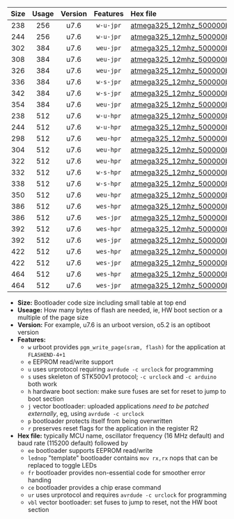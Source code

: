 |Size|Usage|Version|Features|Hex file|
|:-:|:-:|:-:|:-:|:--|
|238|256|u7.6|`w-u-jpr`|[atmega325_12mhz_500000bps_ur_vbl.hex](https://raw.githubusercontent.com/stefanrueger/urboot/main/bootloaders/atmega325/fcpu_12mhz/500000_bps/atmega325_12mhz_500000bps_ur_vbl.hex)|
|244|256|u7.6|`w-u-jpr`|[atmega325_12mhz_500000bps_lednop_ur_vbl.hex](https://raw.githubusercontent.com/stefanrueger/urboot/main/bootloaders/atmega325/fcpu_12mhz/500000_bps/atmega325_12mhz_500000bps_lednop_ur_vbl.hex)|
|302|384|u7.6|`weu-jpr`|[atmega325_12mhz_500000bps_ee_ur_vbl.hex](https://raw.githubusercontent.com/stefanrueger/urboot/main/bootloaders/atmega325/fcpu_12mhz/500000_bps/atmega325_12mhz_500000bps_ee_ur_vbl.hex)|
|308|384|u7.6|`weu-jpr`|[atmega325_12mhz_500000bps_ee_lednop_ur_vbl.hex](https://raw.githubusercontent.com/stefanrueger/urboot/main/bootloaders/atmega325/fcpu_12mhz/500000_bps/atmega325_12mhz_500000bps_ee_lednop_ur_vbl.hex)|
|326|384|u7.6|`weu-jpr`|[atmega325_12mhz_500000bps_ee_lednop_fr_ur_vbl.hex](https://raw.githubusercontent.com/stefanrueger/urboot/main/bootloaders/atmega325/fcpu_12mhz/500000_bps/atmega325_12mhz_500000bps_ee_lednop_fr_ur_vbl.hex)|
|336|384|u7.6|`w-s-jpr`|[atmega325_12mhz_500000bps_vbl.hex](https://raw.githubusercontent.com/stefanrueger/urboot/main/bootloaders/atmega325/fcpu_12mhz/500000_bps/atmega325_12mhz_500000bps_vbl.hex)|
|342|384|u7.6|`w-s-jpr`|[atmega325_12mhz_500000bps_lednop_vbl.hex](https://raw.githubusercontent.com/stefanrueger/urboot/main/bootloaders/atmega325/fcpu_12mhz/500000_bps/atmega325_12mhz_500000bps_lednop_vbl.hex)|
|354|384|u7.6|`weu-jpr`|[atmega325_12mhz_500000bps_ee_lednop_fr_ce_ur_vbl.hex](https://raw.githubusercontent.com/stefanrueger/urboot/main/bootloaders/atmega325/fcpu_12mhz/500000_bps/atmega325_12mhz_500000bps_ee_lednop_fr_ce_ur_vbl.hex)|
|238|512|u7.6|`w-u-hpr`|[atmega325_12mhz_500000bps_ur.hex](https://raw.githubusercontent.com/stefanrueger/urboot/main/bootloaders/atmega325/fcpu_12mhz/500000_bps/atmega325_12mhz_500000bps_ur.hex)|
|244|512|u7.6|`w-u-hpr`|[atmega325_12mhz_500000bps_lednop_ur.hex](https://raw.githubusercontent.com/stefanrueger/urboot/main/bootloaders/atmega325/fcpu_12mhz/500000_bps/atmega325_12mhz_500000bps_lednop_ur.hex)|
|298|512|u7.6|`weu-hpr`|[atmega325_12mhz_500000bps_ee_ur.hex](https://raw.githubusercontent.com/stefanrueger/urboot/main/bootloaders/atmega325/fcpu_12mhz/500000_bps/atmega325_12mhz_500000bps_ee_ur.hex)|
|304|512|u7.6|`weu-hpr`|[atmega325_12mhz_500000bps_ee_lednop_ur.hex](https://raw.githubusercontent.com/stefanrueger/urboot/main/bootloaders/atmega325/fcpu_12mhz/500000_bps/atmega325_12mhz_500000bps_ee_lednop_ur.hex)|
|322|512|u7.6|`weu-hpr`|[atmega325_12mhz_500000bps_ee_lednop_fr_ur.hex](https://raw.githubusercontent.com/stefanrueger/urboot/main/bootloaders/atmega325/fcpu_12mhz/500000_bps/atmega325_12mhz_500000bps_ee_lednop_fr_ur.hex)|
|332|512|u7.6|`w-s-hpr`|[atmega325_12mhz_500000bps.hex](https://raw.githubusercontent.com/stefanrueger/urboot/main/bootloaders/atmega325/fcpu_12mhz/500000_bps/atmega325_12mhz_500000bps.hex)|
|338|512|u7.6|`w-s-hpr`|[atmega325_12mhz_500000bps_lednop.hex](https://raw.githubusercontent.com/stefanrueger/urboot/main/bootloaders/atmega325/fcpu_12mhz/500000_bps/atmega325_12mhz_500000bps_lednop.hex)|
|350|512|u7.6|`weu-hpr`|[atmega325_12mhz_500000bps_ee_lednop_fr_ce_ur.hex](https://raw.githubusercontent.com/stefanrueger/urboot/main/bootloaders/atmega325/fcpu_12mhz/500000_bps/atmega325_12mhz_500000bps_ee_lednop_fr_ce_ur.hex)|
|386|512|u7.6|`wes-hpr`|[atmega325_12mhz_500000bps_ee.hex](https://raw.githubusercontent.com/stefanrueger/urboot/main/bootloaders/atmega325/fcpu_12mhz/500000_bps/atmega325_12mhz_500000bps_ee.hex)|
|386|512|u7.6|`wes-jpr`|[atmega325_12mhz_500000bps_ee_vbl.hex](https://raw.githubusercontent.com/stefanrueger/urboot/main/bootloaders/atmega325/fcpu_12mhz/500000_bps/atmega325_12mhz_500000bps_ee_vbl.hex)|
|392|512|u7.6|`wes-hpr`|[atmega325_12mhz_500000bps_ee_lednop.hex](https://raw.githubusercontent.com/stefanrueger/urboot/main/bootloaders/atmega325/fcpu_12mhz/500000_bps/atmega325_12mhz_500000bps_ee_lednop.hex)|
|392|512|u7.6|`wes-jpr`|[atmega325_12mhz_500000bps_ee_lednop_vbl.hex](https://raw.githubusercontent.com/stefanrueger/urboot/main/bootloaders/atmega325/fcpu_12mhz/500000_bps/atmega325_12mhz_500000bps_ee_lednop_vbl.hex)|
|422|512|u7.6|`wes-hpr`|[atmega325_12mhz_500000bps_ee_lednop_fr.hex](https://raw.githubusercontent.com/stefanrueger/urboot/main/bootloaders/atmega325/fcpu_12mhz/500000_bps/atmega325_12mhz_500000bps_ee_lednop_fr.hex)|
|422|512|u7.6|`wes-jpr`|[atmega325_12mhz_500000bps_ee_lednop_fr_vbl.hex](https://raw.githubusercontent.com/stefanrueger/urboot/main/bootloaders/atmega325/fcpu_12mhz/500000_bps/atmega325_12mhz_500000bps_ee_lednop_fr_vbl.hex)|
|464|512|u7.6|`wes-hpr`|[atmega325_12mhz_500000bps_ee_lednop_fr_ce.hex](https://raw.githubusercontent.com/stefanrueger/urboot/main/bootloaders/atmega325/fcpu_12mhz/500000_bps/atmega325_12mhz_500000bps_ee_lednop_fr_ce.hex)|
|464|512|u7.6|`wes-jpr`|[atmega325_12mhz_500000bps_ee_lednop_fr_ce_vbl.hex](https://raw.githubusercontent.com/stefanrueger/urboot/main/bootloaders/atmega325/fcpu_12mhz/500000_bps/atmega325_12mhz_500000bps_ee_lednop_fr_ce_vbl.hex)|

- **Size:** Bootloader code size including small table at top end
- **Useage:** How many bytes of flash are needed, ie, HW boot section or a multiple of the page size
- **Version:** For example, u7.6 is an urboot version, o5.2 is an optiboot version
- **Features:**
  + `w` urboot provides `pgm_write_page(sram, flash)` for the application at `FLASHEND-4+1`
  + `e` EEPROM read/write support
  + `u` uses urprotocol requiring `avrdude -c urclock` for programming
  + `s` uses skeleton of STK500v1 protocol; `-c urclock` and `-c arduino` both work
  + `h` hardware boot section: make sure fuses are set for reset to jump to boot section
  + `j` vector bootloader: uploaded applications *need to be patched externally*, eg, using `avrdude -c urclock`
  + `p` bootloader protects itself from being overwritten
  + `r` preserves reset flags for the application in the register R2
- **Hex file:** typically MCU name, oscillator frequency (16 MHz default) and baud rate (115200 default) followed by
  + `ee` bootloader supports EEPROM read/write
  + `lednop` "template" bootloader contains `mov rx,rx` nops that can be replaced to toggle LEDs
  + `fr` bootloader provides non-essential code for smoother error handing
  + `ce` bootloader provides a chip erase command
  + `ur` uses urprotocol and requires `avrdude -c urclock` for programming
  + `vbl` vector bootloader: set fuses to jump to reset, not the HW boot section
